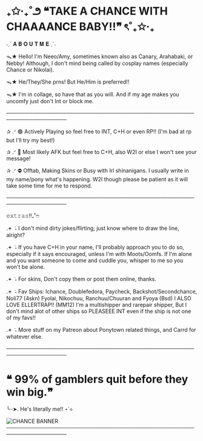 # ₊✩‧₊˚౨ **❝TAKE A CHANCE WITH CHAAAANCE BABY!!❞** ৎ˚₊✩‧₊
˗ˏˋ 𝐀 𝐁 𝐎 𝐔 𝐓  𝐌 𝐄 ˎˊ˗

ᯓ★ Hello! I'm Neeo/Amy, sometimes known also as Canary, Arahabaki, or Nebby! Although, I don't mind being called by cosplay names (especially Chance or Nikolai).

ᯓ★ He/They/She prns! But He/Him is preferred!!

ᯓ★ I'm in collage, so have that as you will. And if my age makes you uncomfy just don't Int or block me.

──────────────────────────────────────────────────────────────────

✰ .ᐟ 🟢 Actively Playing so feel free to INT, C+H or even RP!! (I'm bad at rp but I'll try my best!)

✰ .ᐟ 🌙 Most likely AFK but feel free to C+H, also W2I or else I won't see your message!

✰ .ᐟ ⛔ Offtab, Making Skins or Busy with Irl shinanigans. I usually write in my name/pony what's happening. W2I though please be patient as it will take some time for me to respond.

──────────────────────────────────────────────────────────────────

𝚎𝚡𝚝𝚛𝚊𝚜‼₊˚ෆ 

.𖥔 ݁ ˖ I don't mind dirty jokes/flirting; just know where to draw the line, alright?

.𖥔 ݁ ˖ If you have C+H in your name, I'll probably approach you to do so, especially if it says encouraged, unless I'm with Moots/Oomfs. If I'm alone and you want someone to come and cuddle you, whisper to me so you won't be alone.

.𖥔 ݁ ˖ For skins, Don't copy them or post them online, thanks.

.𖥔 ݁ ˖ Fav Ships: Ichance, Doublefedora, Paycheck, Backshot/Secondchance, Noli77 (4skn) Fyolai, Nikochuu, Ranchuu/Chuuran and Fyoya (Bsd) I ALSO LOVE ELLERTRAP!! (MM12) I'm a multishipper and rarepair shipper, But I don't mind alot of other ships so PLEASEEE INT even if the ship is not one of my favs!!

.𖥔 ݁ ˖ More stuff on my Patreon about Ponytown related things, and Carrd for whatever else.

──────────────────────────────────────────────────────────────────

# ❝ 99% of gamblers quit before they win big.❞ 

╰┈➤. He's literally me!! ⋆˙⟡

![CHANCE BANNER](https://github.com/user-attachments/assets/1e63390e-b3b0-4574-8a35-dd2965aff10a)
──────────────────────────────────────────────────────────────────
